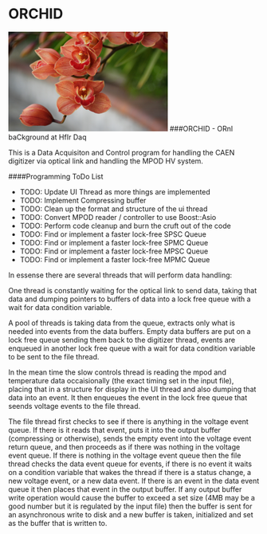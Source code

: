 # ORCHID
<img src="https://github.com/jmatta1/ORCHID/raw/master/doc/resources/orchid.jpg" width="320" height="200" />
###ORCHID - ORnl baCkground at HfIr Daq

This is a Data Acquisiton and Control program for handling the CAEN digitizer via optical link and handling the MPOD HV system.

####Programming ToDo List
 - TODO: Update UI Thread as more things are implemented
 - TODO: Implement Compressing buffer
 - TODO: Clean up the format and structure of the ui thread
 - TODO: Convert MPOD reader / controller to use Boost::Asio
 - TODO: Perform code cleanup and burn the cruft out of the code
 - TODO: Find or implement a faster lock-free SPSC Queue
 - TODO: Find or implement a faster lock-free SPMC Queue
 - TODO: Find or implement a faster lock-free MPSC Queue
 - TODO: Find or implement a faster lock-free MPMC Queue

In essense there are several threads that will perform data handling:

One thread is constantly waiting for the optical link to send data, taking that data and dumping pointers to buffers of data into a lock free queue with a wait for data condition variable. 

A pool of threads is taking data from the queue, extracts only what is needed into events from the data buffers. Empty data buffers are put on a lock free queue sending them back to the digitizer thread, events are enqueued in another lock free queue with a wait for data condition variable to be sent to the file thread.

In the mean time the slow controls thread is reading the mpod and temperature data occaisionally (the exact timing set in the input file), placing that in a structure for display in the UI thread and also dumping that data into an event. It then enqueues the event in the lock free queue that seends voltage events to the file thread.

The file thread first checks to see if there is anything in the voltage event queue. If there is it reads that event, puts it into the output buffer (compressing or otherwise), sends the empty event into the voltage event return queue, and then proceeds as if there was nothing in the voltage event queue.  If there is nothing in the voltage event queue then the file thread checks the data event queue for events, if there is no event it waits on a condition variable that wakes the thread if there is a status change, a new voltage event, or a new data event. If there is an event in the data event queue it then places that event in the output buffer. If any output buffer write operation would cause the buffer to exceed a set size (4MB may be a good number but it is regulated by the input file) then the buffer is sent for an asynchronous write to disk and a new buffer is taken, initialized and set as the buffer that is written to. 
